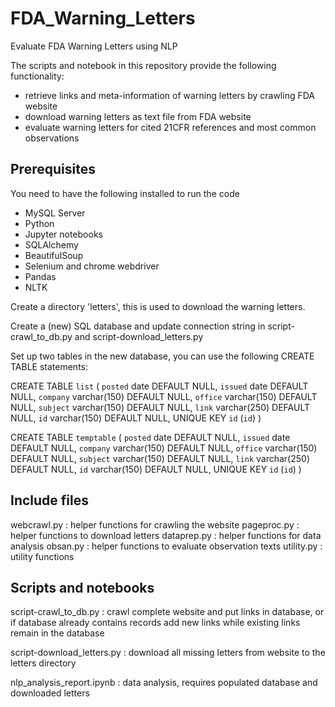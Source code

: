 # FDA_Warning_Letters
Evaluate FDA Warning Letters using NLP

The scripts and notebook in this repository provide the following functionality:
- retrieve links and meta-information of warning letters by crawling FDA website
- download warning letters as text file from FDA website
- evaluate warning letters for cited 21CFR references and most common observations


Prerequisites
-------------
You need to have the following installed to run the code
- MySQL Server
- Python
- Jupyter notebooks
- SQLAlchemy
- BeautifulSoup
- Selenium and chrome webdriver
- Pandas
- NLTK

Create a directory 'letters', this is used to download the warning letters.

Create a (new) SQL database and update connection string in script-crawl_to_db.py and script-download_letters.py

Set up two tables in the new database, you can use the following CREATE TABLE statements:

CREATE TABLE `list` (
  `posted` date DEFAULT NULL,
  `issued` date DEFAULT NULL,
  `company` varchar(150) DEFAULT NULL,
  `office` varchar(150) DEFAULT NULL,
  `subject` varchar(150) DEFAULT NULL,
  `link` varchar(250) DEFAULT NULL,
  `id` varchar(150) DEFAULT NULL,
  UNIQUE KEY `id` (`id`)
)

CREATE TABLE `temptable` (
  `posted` date DEFAULT NULL,
  `issued` date DEFAULT NULL,
  `company` varchar(150) DEFAULT NULL,
  `office` varchar(150) DEFAULT NULL,
  `subject` varchar(150) DEFAULT NULL,
  `link` varchar(250) DEFAULT NULL,
  `id` varchar(150) DEFAULT NULL,
  UNIQUE KEY `id` (`id`)
)

Include files
-------------
webcrawl.py : helper functions for crawling the website
pageproc.py : helper functions to download letters
dataprep.py : helper functions for data analysis
obsan.py : helper functions to evaluate observation texts
utility.py : utility functions


Scripts and notebooks
---------------------
script-crawl_to_db.py : crawl complete website and put links in database,
	or if database already contains records add new links while existing links remain in the database

script-download_letters.py : download all missing letters from website to the letters directory

nlp_analysis_report.ipynb : data analysis, requires populated database and downloaded letters




